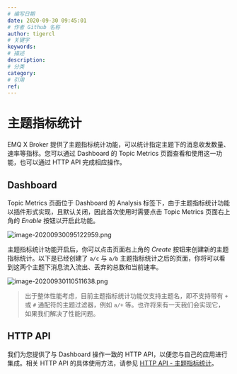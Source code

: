 ```yaml
---
# 编写日期
date: 2020-09-30 09:45:01
# 作者 Github 名称
author: tigercl
# 关键字
keywords:
# 描述
description:
# 分类
category: 
# 引用
ref:
---
```


# 主题指标统计

EMQ X Broker 提供了主题指标统计功能，可以统计指定主题下的消息收发数量、速率等指标。您可以通过 Dashboard 的 Topic Metrics 页面查看和使用这一功能，也可以通过 HTTP API 完成相应操作。

## Dashboard

Topic Metrics 页面位于 Dashboard 的 Analysis 标签下，由于主题指标统计功能以插件形式实现，且默认关闭，因此首次使用时需要点击 Topic Metrics 页面右上角的 *Enable* 按钮以开启此功能。

![image-20200930095122959.png](http://dgiot-1253666439.cos.ap-shanghai-fsi.myqcloud.com/shuwa_tech/zh/backend/emqx/advanced/assets/image-20200930095122959.png)

主题指标统计功能开启后，你可以点击页面右上角的 *Create* 按钮来创建新的主题指标统计。以下是已经创建了 `a/c` 与 `a/b` 主题指标统计之后的页面，你将可以看到这两个主题下消息流入流出、丢弃的总数和当前速率。

![image-20200930110511638.png](http://dgiot-1253666439.cos.ap-shanghai-fsi.myqcloud.com/shuwa_tech/zh/backend/emqx/advanced/assets/image-20200930110511638.png)

> 出于整体性能考虑，目前主题指标统计功能仅支持主题名，即不支持带有 `+` 或 `#` 通配符的主题过滤器，例如 `a/+` 等。也许将来有一天我们会实现它，如果我们解决了性能问题。

## HTTP API

我们为您提供了与 Dashboard 操作一致的 HTTP API，以便您与自己的应用进行集成。相关 HTTP API 的具体使用方法，请参见 [HTTP API - 主题指标统计](http-api.md#endpoint-topic-metrics)。